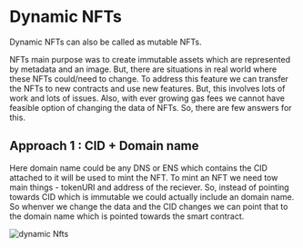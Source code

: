 # Dynamic NFTs

Dynamic NFTs can also be called as mutable NFTs.

NFTs main purpose was to create immutable assets which are represented by metadata and an image. But, there are situations in real world where these NFTs could/need to change. 
To address this feature we can transfer the NFTs to new contracts and use new features. But, this involves lots of work and lots of issues. Also, with ever growing gas fees we cannot
have feasible option of changing the data of NFTs. So, there are few answers for this.

## Approach 1 : CID + Domain name

Here domain name could be any DNS or ENS which contains the CID attached to it will be used to mint the NFT. To mint an NFT we need tow main things - tokenURI and address of the reciever.
So, instead of pointing towards CID which is immutable we could actually include an domain name. So whenver we change the data and the CID changes we can point that to the domain name which is pointed 
towards the smart contract.

![dynamic Nfts](https://github.com/PriyathamVarma/NFT-Basics-to-Jedi/blob/main/Diagrams/Dynamic_NFTs.drawio.png)
